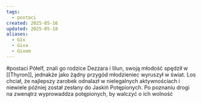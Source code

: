 ```yaml
---
tags:
  - postaci
created: 2025-05-16
updated: 2025-05-18
aliases:
  - Gix
  - Gixa
  - Gixem
---
```

#postaci 
Półelf, znali go rodzice Dezzara i Iilun, swoją młodość spędził w [[Thyron]], jednakże jako żądny przygód młodzieniec wyruszył w świat. Los chciał, że najlepszy zarobek odnalazł w nielegalnych aktywnościach i niewiele później został zesłany do Jaskiń Potępionych. Po poznaniu drogi na zwenątrz wyprowaddza potępionych, by walczyć o ich wolność